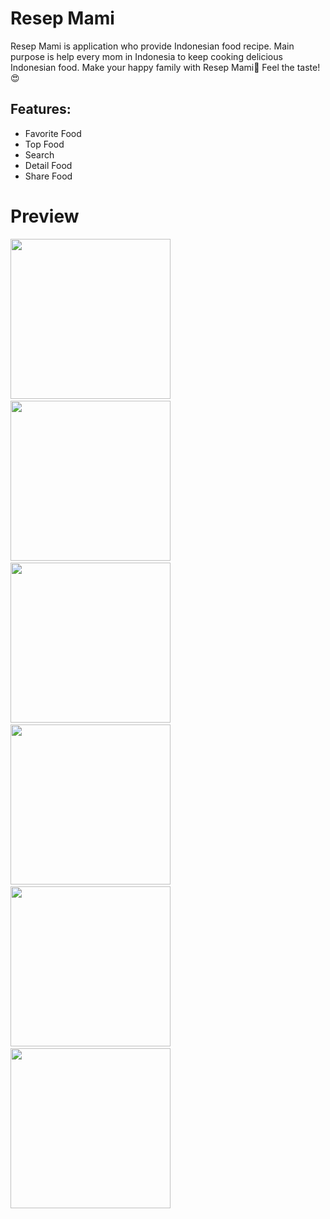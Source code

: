 # Resep Mami
Resep Mami is application who provide Indonesian food recipe. Main purpose is help every mom in Indonesia to keep cooking delicious Indonesian food. Make your happy family with Resep Mami🍛 Feel the taste!😍

## Features:
- Favorite Food
- Top Food
- Search
- Detail Food
- Share Food

# Preview

<img src="https://user-images.githubusercontent.com/23600466/47375366-4e71c300-d71a-11e8-944b-62873896d49e.png" width=256/>&nbsp;
<img src="https://user-images.githubusercontent.com/23600466/47376073-ec19c200-d71b-11e8-9363-87881baf5bb3.png" width=256/>&nbsp;
<img src="https://user-images.githubusercontent.com/23600466/47376147-10759e80-d71c-11e8-83c2-05de215eba58.png" width=256/>&nbsp;
<img src="https://user-images.githubusercontent.com/23600466/47376224-474bb480-d71c-11e8-991c-e8c87beb84d1.png" width=256/>&nbsp;
<img src="https://user-images.githubusercontent.com/23600466/47376309-76622600-d71c-11e8-96bb-ca0d09dd2c86.png" width=256/>&nbsp;
<img src="https://user-images.githubusercontent.com/23600466/47376358-9e518980-d71c-11e8-901d-965f2af44bfd.png" width=256/>&nbsp;
